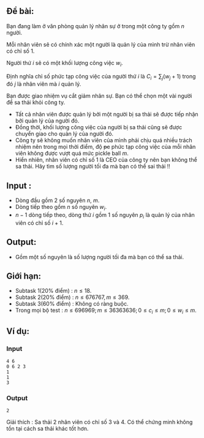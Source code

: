## Đề bài:
Bạn đang làm ở văn phòng quản lý nhân sự ở trong một công ty gồm $n$ người. 

Mỗi nhân viên sẽ có chính xác một người là quản lý của mình trừ nhân viên có chỉ số $1$. 

Người thứ $i$ sẽ có một khối lượng công việc $w_i$. 

Định nghĩa chỉ số phức tạp công việc của người thứ $i$ là $C_i = \sum_{j} (w_j + 1)$ trong đó $j$ là nhân viên mà $i$ quản lý.

Bạn được giao nhiệm vụ cắt giảm nhân sự. Bạn có thể chọn một vài người để sa thải khỏi công ty. 
- Tất cả nhân viên được quản lý bởi một người bị sa thải sẽ được tiếp nhận bởi quản lý của người đó. 
- Đồng thời, khối lượng công việc của người bị sa thải cũng sẽ được chuyển giao cho quản lý của người đó.
- Công ty sẽ không muốn nhân viên của mình phải chịu quá nhiều trách nhiệm nên trong mọi thời điểm, độ ~~pc~~ phức tạp công việc của mỗi nhân viên không được vượt quá mức pickle ball $m$.
- Hiển nhiên, nhân viên có chỉ số $1$ là CEO của công ty nên bạn không thể sa thải.
Hãy tìm số lượng người tối đa mà bạn có thể sai thải !!
## Input : 
- Dòng đầu gồm $2$ số nguyên $n$, $m$.
- Dòng tiếp theo gồm $n$ số nguyên $w_i$.
- $n-1$ dòng tiếp theo, dòng thứ $i$  gồm $1$ số nguyên $p_i$ là quản lý của nhân viên có chỉ số $i+1$.

## Output:
- Gồm một số nguyên là số lượng người tối đa mà bạn có thể sa thải.

## Giới hạn:
- Subtask 1$(20\%$ điểm$)$ : $n \le 18$.
- Subtask 2$(20\%$ điểm$)$ : $n \le 676767, m\le 369$.
- Subtask 3$(60\%$ điểm$)$ : Không có ràng buộc.
- Trong mọi bộ test : $n \le 696969; m \le 36363636;0 \le c_i \le m;0\le w_i \le m$.

## Ví dụ:
### Input 
```
4 6 
0 6 2 3
1
1
3
```
### Output
```
2
```
Giải thích : Sa thải $2$ nhân viên có chỉ số $3$ và $4$. Có thể chứng minh không tồn tại cách sa thải khác tốt hơn.

